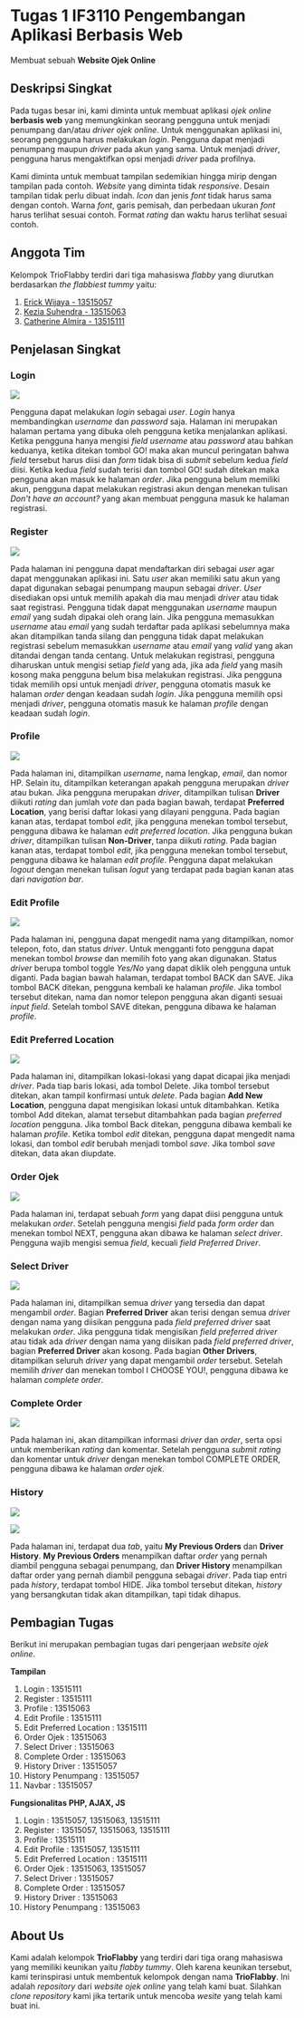 # Tugas 1 IF3110 Pengembangan Aplikasi Berbasis Web
Membuat sebuah **Website Ojek Online**

## Deskripsi Singkat

Pada tugas besar ini, kami diminta untuk membuat aplikasi *ojek online* **berbasis web** yang memungkinkan seorang pengguna untuk menjadi penumpang dan/atau *driver ojek online*. Untuk menggunakan aplikasi ini, seorang pengguna harus melakukan *login*. Pengguna dapat menjadi penumpang maupun *driver* pada akun yang sama. Untuk menjadi *driver*, pengguna harus mengaktifkan opsi menjadi *driver* pada profilnya.

Kami diminta untuk membuat tampilan sedemikian hingga mirip dengan tampilan pada contoh. *Website* yang diminta tidak *responsive*. Desain tampilan tidak perlu dibuat indah. *Icon* dan jenis *font* tidak harus sama dengan contoh. Warna *font*, garis pemisah, dan perbedaan ukuran *font* harus terlihat sesuai contoh. Format *rating* dan waktu harus terlihat sesuai contoh.

## Anggota Tim

Kelompok TrioFlabby terdiri dari tiga mahasiswa *flabby* yang diurutkan berdasarkan *the flabbiest tummy* yaitu:
1. [Erick Wijaya - 13515057](https://github.com/wijayaerick)
2. [Kezia Suhendra - 13515063](https://github.com/keziasuhendra)
3. [Catherine Almira - 13515111](https://github.com/calmira)

## Penjelasan Singkat

### Login
![](img/screenshot/login.PNG)

Pengguna dapat melakukan *login* sebagai *user*. *Login* hanya membandingkan *username* dan *password* saja. Halaman ini merupakan halaman pertama yang dibuka oleh pengguna ketika menjalankan aplikasi. Ketika pengguna hanya mengisi *field username* atau *password* atau bahkan keduanya,  ketika ditekan tombol GO! maka akan muncul peringatan bahwa *field* tersebut harus diisi dan *form* tidak bisa di *submit* sebelum kedua *field* diisi. Ketika kedua *field* sudah terisi dan tombol GO! sudah ditekan maka pengguna akan masuk ke halaman *order*. Jika pengguna belum memiliki akun, pengguna dapat melakukan registrasi akun dengan menekan tulisan *Don't have an account?* yang akan membuat pengguna masuk ke halaman registrasi.

### Register
![](img/screenshot/signup.PNG)

Pada halaman ini pengguna dapat mendaftarkan diri sebagai *user* agar dapat menggunakan aplikasi ini. Satu *user* akan memiliki satu akun yang dapat digunakan sebagai penumpang maupun sebagai *driver*. *User* disediakan opsi untuk memilih apakah dia mau menjadi *driver* atau tidak saat registrasi. Pengguna tidak dapat menggunakan *username* maupun *email* yang sudah dipakai oleh orang lain. Jika pengguna memasukkan *username* atau *email* yang sudah terdaftar pada aplikasi sebelumnya maka akan ditampilkan tanda silang dan pengguna tidak dapat melakukan registrasi sebelum memasukkan *username* atau *email* yang *valid* yang akan ditandai dengan tanda centang. Untuk melakukan registrasi, pengguna diharuskan untuk mengisi setiap *field* yang ada, jika ada *field* yang masih kosong maka pengguna belum bisa melakukan registrasi. Jika pengguna tidak memilih opsi untuk menjadi *driver*, pengguna otomatis masuk ke halaman *order* dengan keadaan sudah *login*. Jika pengguna memilih opsi menjadi *driver*, pengguna otomatis masuk ke halaman *profile* dengan keadaan sudah *login*.

### Profile
![](img/screenshot/profile.gif)

Pada halaman ini, ditampilkan *username*, nama lengkap, *email*, dan nomor HP. Selain itu, ditampilkan keterangan apakah pengguna merupakan *driver* atau bukan. Jika pengguna merupakan *driver*, ditampilkan tulisan **Driver** diikuti *rating* dan jumlah *vote* dan pada bagian bawah, terdapat **Preferred Location**, yang berisi daftar lokasi yang dilayani pengguna. Pada bagian kanan atas, terdapat tombol *edit*, jika pengguna menekan tombol tersebut, pengguna dibawa ke halaman *edit preferred location*. Jika pengguna bukan *driver*, ditampilkan tulisan **Non-Driver**, tanpa diikuti *rating*. Pada bagian kanan atas, terdapat tombol *edit*, jika pengguna menekan tombol tersebut, pengguna dibawa ke halaman *edit profile*. Pengguna dapat melakukan *logout* dengan menekan tulisan *logut* yang terdapat pada bagian kanan atas dari *navigation bar*.

### Edit Profile
![](img/screenshot/editprofile.PNG)

Pada halaman ini, pengguna dapat mengedit nama yang ditampilkan, nomor telepon, foto, dan status *driver*. Untuk mengganti foto pengguna dapat menekan tombol *browse* dan memilih foto yang akan digunakan. Status *driver* berupa tombol toggle *Yes/No* yang dapat diklik oleh pengguna untuk diganti. Pada bagian bawah halaman, terdapat tombol BACK dan SAVE. Jika tombol BACK ditekan, pengguna kembali ke halaman *profile*. Jika tombol tersebut ditekan, nama dan nomor telepon pengguna akan diganti sesuai *input field*. Setelah tombol SAVE ditekan, pengguna dibawa ke halaman *profile*.

### Edit Preferred Location
![](img/screenshot/editlocation.PNG)

Pada halaman ini, ditampilkan lokasi-lokasi yang dapat dicapai jika menjadi *driver*. Pada tiap baris lokasi, ada tombol Delete. Jika tombol tersebut ditekan, akan tampil konfirmasi untuk *delete*. Pada bagian **Add New Location**, pengguna dapat mengisikan lokasi untuk ditambahkan. Ketika tombol Add ditekan, alamat tersebut ditambahkan pada bagian *preferred location* pengguna. Jika tombol Back ditekan, pengguna dibawa kembali ke halaman *profile*. Ketika tombol *edit* ditekan, pengguna dapat mengedit nama lokasi, dan tombol *edit* berubah menjadi tombol *save*. Jika tombol *save* ditekan, data akan diupdate.

### Order Ojek
![](img/screenshot/selectdestination.gif)

Pada halaman ini, terdapat sebuah *form* yang dapat diisi pengguna untuk melakukan *order*. Setelah pengguna mengisi *field* pada *form order* dan menekan tombol NEXT, pengguna akan dibawa ke halaman *select driver*. Pengguna wajib mengisi semua *field*, kecuali *field Preferred Driver*.

### Select Driver
![](img/screenshot/selectdriver.gif)

Pada halaman ini, ditampilkan semua *driver* yang tersedia dan dapat mengambil *order*. Bagian **Preferred Driver** akan terisi dengan semua *driver* dengan nama yang diisikan pengguna pada *field preferred driver* saat melakukan *order*. Jika pengguna tidak mengisikan *field preferred driver* atau tidak ada *driver* dengan nama yang diisikan pada *field preferred driver*, bagian **Preferred Driver** akan kosong. Pada bagian **Other Drivers**, ditampilkan seluruh *driver* yang dapat mengambil *order* tersebut. Setelah memilih *driver* dan menekan tombol I CHOOSE YOU!, pengguna dibawa ke halaman *complete order*.

### Complete Order
![](img/screenshot/completeorder.gif)

Pada halaman ini, akan ditampilkan informasi *driver* dan *order*, serta opsi untuk memberikan *rating* dan komentar. Setelah pengguna *submit rating* dan komentar untuk *driver* dengan menekan tombol COMPLETE ORDER, pengguna dibawa ke halaman *order ojek*.

### History
![](img/screenshot/historypenumpang.gif)

![](img/screenshot/driverhistory.PNG)

Pada halaman ini, terdapat dua *tab*, yaitu **My Previous Orders** dan **Driver History**. **My Previous Orders** menampilkan daftar *order* yang pernah diambil pengguna sebagai penumpang, dan **Driver History** menampilkan daftar order yang pernah diambil pengguna sebagai *driver*. Pada tiap entri pada *history*, terdapat tombol HIDE. Jika tombol tersebut ditekan, *history* yang bersangkutan tidak akan ditampilkan, tapi tidak dihapus.

## Pembagian Tugas
Berikut ini merupakan pembagian tugas dari pengerjaan *website ojek online*.

**Tampilan**
1. Login : 13515111
2. Register : 13515111
3. Profile : 13515063
4. Edit Profile : 13515111
5. Edit Preferred Location : 13515111
6. Order Ojek : 13515063
7. Select Driver : 13515063
8. Complete Order : 13515063
9. History Driver : 13515057
10. History Penumpang : 13515057
11. Navbar : 13515057

**Fungsionalitas PHP, AJAX, JS**
1. Login : 13515057, 13515063, 13515111
2. Register : 13515057, 13515063, 13515111
3. Profile : 13515111
4. Edit Profile : 13515057, 13515111
5. Edit Preferred Location : 13515111
6. Order Ojek : 13515063, 13515057
7. Select Driver : 13515057
8. Complete Order : 13515057
9. History Driver : 13515063
10. History Penumpang : 13515063

## About Us
Kami adalah kelompok **TrioFlabby** yang terdiri dari tiga orang mahasiswa yang memiliki keunikan yaitu *flabby tummy*. Oleh karena keunikan tersebut, kami terinspirasi untuk membentuk kelompok dengan nama **TrioFlabby**. Ini adalah *repository* dari *website ojek online* yang telah kami buat. Silahkan *clone repository* kami jika tertarik untuk mencoba *wesite* yang telah kami buat ini.
